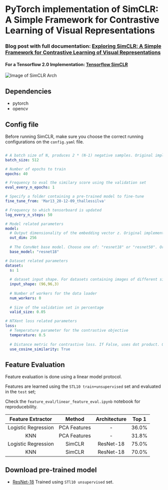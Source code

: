 # PyTorch implementation of SimCLR: A Simple Framework for Contrastive Learning of Visual Representations

### Blog post with full documentation: [Exploring SimCLR: A Simple Framework for Contrastive Learning of Visual Representations](https://sthalles.github.io/simple-self-supervised-learning/)

#### For a Tensorflow 2.0 Implementation: [Tensorflow SimCLR](https://github.com/sthalles/SimCLR-tensorflow)

![Image of SimCLR Arch](https://sthalles.github.io/assets/contrastive-self-supervised/cover.png)


## Dependencies

- pytorch
- opencv

## Config file

Before running SimCLR, make sure you choose the correct running configurations on the ```config.yaml``` file.

```yaml

# A batch size of N, produces 2 * (N-1) negative samples. Original implementation uses a batch size of 8192
batch_size: 512 

# Number of epochs to train
epochs: 40

# Frequency to eval the similary score using the validation set
eval_every_n_epochs: 1

# Specify a folder containing a pre-trained model to fine-tune
fine_tune_from: 'Mar13_20-12-09_thallessilva'

# Frequency to which tensorboard is updated
log_every_n_steps: 50

# Model related parameters
model:
  # Output dimensionality of the embedding vector z. Original implementation uses 2048
  out_dim: 256 
  
  # The ConvNet base model. Choose one of: "resnet18" or "resnet50". Original implementation uses resnet50
  base_model: "resnet18"

# Dataset related parameters
dataset:
  s: 1
  
  # dataset input shape. For datasets containing images of different size, this defines the final 
  input_shape: (96,96,3) 
  
  # Number of workers for the data loader
  num_workers: 0
  
  # Size of the validation set in percentage
  valid_size: 0.05

# NTXent loss related parameters
loss:
  # Temperature parameter for the contrastive objective
  temperature: 0.5 
  
  # Distance metric for contrastive loss. If False, uses dot product. Original implementation uses cosine similarity.
  use_cosine_similarity: True
```

## Feature Evaluation

Feature evaluation is done using a linear model protocol. 

Features are learned using the ```STL10 train+unsupervised``` set and evaluated in the ```test``` set;

Check the ```feature_eval/linear_feature_eval.ipynb``` notebook for reproducebility.

|  Feature Extractor  |    Method    | Architecture | Top 1 |
|:-------------------:|:------------:|:------------:|:-----:|
| Logistic Regression | PCA Features |       -      | 36.0% |
|         KNN         | PCA Features |       -      | 31.8% |
| Logistic Regression |    SimCLR    |   ResNet-18  | 75.0% |
|         KNN         |    SimCLR    |   ResNet-18  | 70.0% |

## Download pre-trained model 

- [ResNet-18](https://drive.google.com/open?id=1zDHvk1oE1k3b4ApsK1AdMREIAcpkG-We) Trained using ```STl10 unsupervised``` set.
